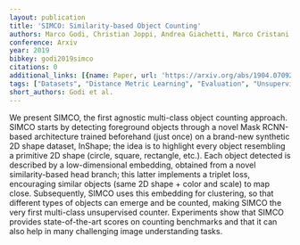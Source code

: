 ```yaml
---
layout: publication
title: 'SIMCO: Similarity-based Object Counting'
authors: Marco Godi, Christian Joppi, Andrea Giachetti, Marco Cristani
conference: Arxiv
year: 2019
bibkey: godi2019simco
citations: 0
additional_links: [{name: Paper, url: 'https://arxiv.org/abs/1904.07092'}]
tags: ["Datasets", "Distance Metric Learning", "Evaluation", "Unsupervised"]
short_authors: Godi et al.
---
```

We present SIMCO, the first agnostic multi-class object counting approach.
SIMCO starts by detecting foreground objects through a novel Mask RCNN-based
architecture trained beforehand (just once) on a brand-new synthetic 2D shape
dataset, InShape; the idea is to highlight every object resembling a primitive
2D shape (circle, square, rectangle, etc.). Each object detected is described
by a low-dimensional embedding, obtained from a novel similarity-based head
branch; this latter implements a triplet loss, encouraging similar objects
(same 2D shape + color and scale) to map close. Subsequently, SIMCO uses this
embedding for clustering, so that different types of objects can emerge and be
counted, making SIMCO the very first multi-class unsupervised counter.
Experiments show that SIMCO provides state-of-the-art scores on counting
benchmarks and that it can also help in many challenging image understanding
tasks.